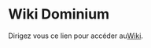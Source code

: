 # Wiki Dominium

Dirigez vous ce lien pour accéder au[Wiki](https://github.com/Dominium-wiki/Wiki-Dominium/wiki).
